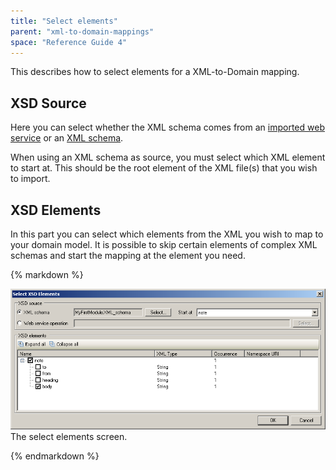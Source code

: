 ```yaml
---
title: "Select elements"
parent: "xml-to-domain-mappings"
space: "Reference Guide 4"
---
```

This describes how to select elements for a XML-to-Domain mapping.

## XSD Source

Here you can select whether the XML schema comes from an [imported web service](imported-web-services) or an [XML schema](xml-schemas).

When using an XML schema as source, you must select which XML element to start at. This should be the root element of the XML file(s) that you wish to import.

## XSD Elements

In this part you can select which elements from the XML you wish to map to your domain model. It is possible to skip certain elements of complex XML schemas and start the mapping at the element you need.

<div class="alert alert-info">{% markdown %}

![](attachments/819203/918232.png)
The select elements screen.

{% endmarkdown %}</div>
